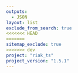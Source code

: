 ```yaml
---
outputs:
  - JSON
layout: list
exclude_from_search: true
<<<<<<< HEAD
=======
sitemap_exclude: true
>>>>>>> dev
project: "riak_ts"
project_version: "1.5.1"
---
```



